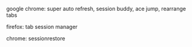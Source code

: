 google chrome: super auto refresh, session buddy, ace jump, rearrange tabs

firefox: tab session manager

chrome: sessionrestore

